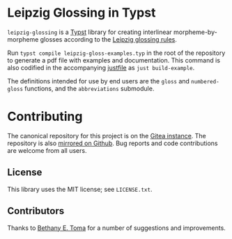 # Leipzig Glossing in Typst

`leipzig-glossing` is a [Typst](https://github.com/typst/typst) library for
creating interlinear morpheme-by-morpheme glosses according to the [Leipzig
glossing rules](https://www.eva.mpg.de/lingua/pdf/Glossing-Rules.pdf).

Run `typst compile leipzig-gloss-examples.typ` in the root of the repository to
generate a pdf file with examples and documentation. This command is also
codified in the accompanying [justfile](https://github.com/casey/just) as `just
build-example`.

The definitions intended for use by end users are the `gloss` and
`numbered-gloss` functions, and the `abbreviations` submodule.


# Contributing

The canonical repository for this project is on the [Gitea
instance](https://code.everydayimshuflin.com/greg/typst-lepizig-glossing). The
repository is also [mirrored on
Github](https://github.com/neunenak/typst-leipzig-glossing/). Bug reports and
code contributions are welcome from all users.

## License
This library uses the MIT license; see `LICENSE.txt`.

## Contributors

Thanks to [Bethany E. Toma](https://github.com/betoma) for a number of
suggestions and improvements.

